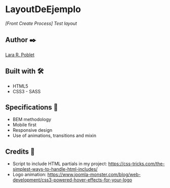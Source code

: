 # LayoutDeEjemplo

_[Front Create Process] Test layout_

## Author ✒️

[Lara R. Poblet](https://github.com/Lrpoblet)

## Built with 🛠️

- HTML5
- CSS3 - SASS

## Specifications 📝

- BEM methodology
- Mobile first
- Responsive design
- Use of animations, transitions and mixin

## Credits 📌

- Script to include HTML partials in my project: https://css-tricks.com/the-simplest-ways-to-handle-html-includes/
- Logo animation: https://www.joomla-monster.com/blog/web-development/css3-powered-hover-effects-for-your-logo
